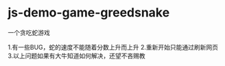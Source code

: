 # js-demo-game-greedsnake
一个贪吃蛇游戏

1.有一些BUG，蛇的速度不能随着分数上升而上升
2.重新开始只能通过刷新网页
3.以上问题如果有大牛知道如何解决，还望不吝赐教
